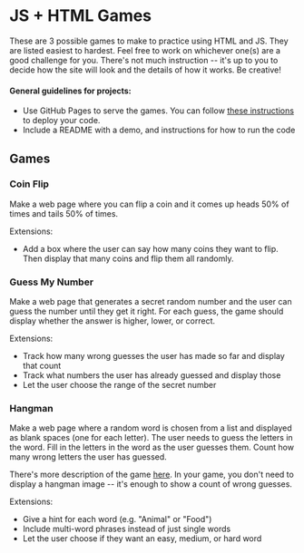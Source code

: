 # JS + HTML Games

These are 3 possible games to make to practice using HTML and JS. They are listed easiest to hardest. Feel free to work on whichever one(s) are a good challenge for you. There's not much instruction -- it's up to you to decide how the site will look and the details of how it works. Be creative!

#### General guidelines for projects:
- Use GitHub Pages to serve the games. You can follow [these instructions](https://www.codecademy.com/articles/f1-u3-github-pages) to deploy your code.
- Include a README with a demo, and instructions for how to run the code

## Games

### Coin Flip
Make a web page where you can flip a coin and it comes up heads 50% of times and tails 50% of times.

Extensions:
- Add a box where the user can say how many coins they want to flip. Then display that many coins and flip them all randomly.

### Guess My Number
Make a web page that generates a secret random number and the user can guess the number until they get it right. 
For each guess, the game should display whether the answer is higher, lower, or correct.

Extensions:
- Track how many wrong guesses the user has made so far and display that count
- Track what numbers the user has already guessed and display those 
- Let the user choose the range of the secret number

### Hangman
Make a web page where a random word is chosen from a list and displayed as blank spaces (one for each letter). 
The user needs to guess the letters in the word. Fill in the letters in the word as the user guesses them.
Count how many wrong letters the user has guessed.

There's more description of the game [here](https://m.wikihow.com/Play-Hangman). In your game, you don't need to display a hangman image -- it's enough to show a count of wrong guesses.

Extensions:
- Give a hint for each word (e.g. "Animal" or "Food")
- Include multi-word phrases instead of just single words
- Let the user choose if they want an easy, medium, or hard word
